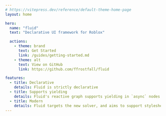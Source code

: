 ```yaml
---
# https://vitepress.dev/reference/default-theme-home-page
layout: home

hero:
  name: "fluid"
  text: "Declarative UI framework for Roblox"

  actions:
    - theme: brand
      text: Get Started
      link: /guides/getting-started.md
    - theme: alt
      text: View on GitHub
      link: https://github.com/ffrostfall/fluid

features:
  - title: Declarative
    details: Fluid is strictly declarative
  - title: Supports yielding
    details: Fluid's reactive graph supports yielding in `async` nodes
  - title: Modern
    details: Fluid targets the new solver, and aims to support stylesheet-based UI
---
```

